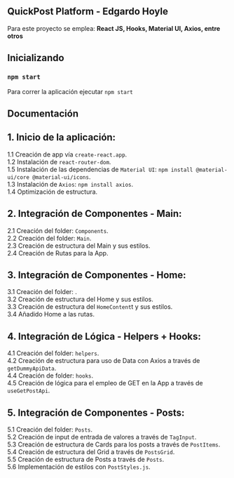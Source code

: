 ## QuickPost Platform - Edgardo Hoyle

Para este proyecto se emplea: **React JS, Hooks, Material UI, Axios, entre otros**

## Inicializando

### `npm start`

Para correr la aplicación ejecutar `npm start`

## Documentación

## 1. Inicio de la aplicación:<br />
  1.1 Creación de app vía `create-react.app`.<br />
  1.2 Instalación de `react-router-dom`.<br />
  1.5 Instalación de las dependencias de `Material UI`: `npm install @material-ui/core @material-ui/icons`.<br />
  1.3 Instalación de `Axios`: `npm install axios`.<br />
  1.4 Optimización de estructura.<br />

## 2. Integración de Componentes - Main:<br />
  2.1 Creación del folder: `Components`.<br />
  2.2 Creación del folder: `Main`.<br />
  2.3 Creación de estructura del Main y sus estilos.<br />
  2.4 Creación de Rutas para la App.<br />

## 3. Integración de Componentes - Home:<br />
  3.1 Creación del folder:  .<br />
  3.2 Creación de estructura del Home y sus estilos.<br />
  3.3 Creación de estructura del `HomeContent`t y sus estilos.<br />
  3.4 Añadido Home a las rutas.<br />

## 4. Integración de Lógica - Helpers + Hooks:<br />
  4.1 Creación del folder: `helpers`.<br />
  4.2 Creación de estructura para uso de Data con Axios a través de `getDummyApiData`.<br />
  4.4 Creación de folder: `hooks`.<br />
  4.5 Creación de lógica para el empleo de GET en la App a través de `useGetPostApi`.<br />

## 5. Integración de Componentes - Posts:<br />
  5.1 Creación del folder: `Posts`.<br />
  5.2 Creación de input de entrada de valores a través de `TagInput`.<br />
  5.3 Creación de estructura de Cards para los posts a través de `PostItems`.<br />
  5.4 Creación de estructura del Grid a través de `PostsGrid`.<br />
  5.5 Creación de estructura de Posts a través de `Posts`.<br />
  5.6 Implementación de estilos con `PostStyles.js`.<br />